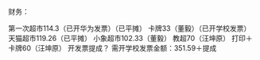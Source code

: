 财务：

第一次超市114.3（已开华为发票）（已平摊）
卡牌33（董毅）（已开学校发票）
天猫超市119.26（已平摊）
小象超市102.33（董毅）
教超70（汪坤原）
打印＋卡牌60（汪坤原）
开发票提成？
需开学校发票金额：351.59＋提成
